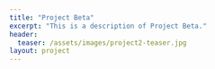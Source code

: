 ```yaml
---
title: "Project Beta"
excerpt: "This is a description of Project Beta."
header:
  teaser: /assets/images/project2-teaser.jpg
layout: project
---
```

